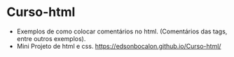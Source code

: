 # Curso-html
* Exemplos de como colocar comentários no html. (Comentários das tags, entre outros exemplos).
* Mini Projeto de html e css.
https://edsonbocalon.github.io/Curso-html/ 
